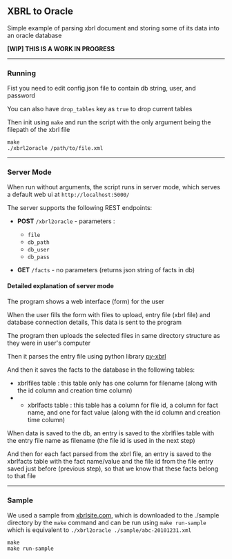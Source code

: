 ## XBRL to Oracle

Simple example of parsing xbrl document and storing some of its data into an oracle database

**[WIP] THIS IS A WORK IN PROGRESS**

---

### Running

Fist you need to edit config.json file to contain db string, user, and password

You can also have `drop_tables` key as `true` to drop current tables

Then init using `make` and run the script with the only argument being the filepath of the xbrl file

```shell
make
./xbrl2oracle /path/to/file.xml
```

---

### Server Mode

When run without arguments, the script runs in server mode, which serves a default web ui at `http://localhost:5000/`

The server supports the following REST endpoints:

- **POST** `/xbrl2oracle` - parameters :
  - `file`
  - `db_path`
  - `db_user`
  - `db_pass`

- **GET** `/facts` - no parameters (returns json string of facts in db)


#### Detailed explanation of server mode

The program shows a web interface (form) for the user

When the user fills the form with files to upload, entry file (xbrl file) and database connection details, This data is sent to the program

The program then uploads the selected files in same directory structure as they were in user's computer

Then it parses the entry file using python library [py-xbrl](https://github.com/manusimidt/py-xbrl)

And then it saves the facts to the database in the following tables:
  - xbrlfiles table  : this table only has one column for filename (along with the id column and creation time column)
  -   - xbrlfacts table : this table has a column for file id, a column for fact name, and one for fact value (along with the id column and creation time column)

When data is saved to the db, an entry is saved to the xbrlfiles table with the entry file name as filename (the file id is used in the next step)

And then for each fact parsed from the xbrl file, an entry is saved to the xbrlfacts table with the fact name/value and the file id from the file entry saved just before (previous step), so that we know that these facts belong to that file

---

### Sample

We used a sample from [xbrlsite.com](http://www.xbrlsite.com/US-GAAP/BasicExample/2010-09-30/Landing.html), which is downloaded to the ./sample directory by the `make` command and can be run using `make run-sample` which is equivalent to `./xbrl2oracle ./sample/abc-20101231.xml`

```shell
make
make run-sample
```
